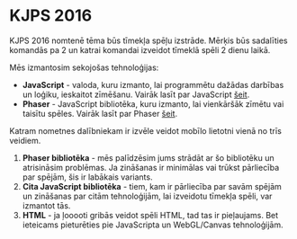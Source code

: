 # KJPS 2016

KJPS 2016 nomtenē tēma būs tīmekļa spēļu izstrāde. Mērķis būs sadalīties komandās pa 2 un katrai komandai izveidot tīmeklā spēli 2 dienu laikā.

Mēs izmantosim sekojošas tehnoloģijas:
* **JavaScript** - valoda, kuru izmanto, lai programmētu dažādas darbības un loģiku, ieskaitot zīmēšanu. Vairāk lasīt par JavaScript [šeit](http://www.w3schools.com/js/default.asp).
* **Phaser** - JavaScript bibliotēka, kuru izmanto, lai vienkāršāk zīmētu vai taisītu spēles. Vairāk lasīt par Phaser [šeit](http://phaser.io/).

Katram nometnes dalībniekam ir izvēle veidot mobīlo lietotni vienā no trīs veidiem.

1. **Phaser bibliotēka** - mēs palīdzēsim jums strādāt ar šo bibliotēku un atrisināsim problēmas. Ja zināšanas ir minimālas vai trūkst pārliecība par spējām, šis ir labākais variants.
1. **Cita JavaScript bibliotēka** - tiem, kam ir pārliecība par savām spējām un zināšanas par citām tehnoloģijām, lai izveidotu tīmekļa spēli, var izmantot tās.
1. **HTML** - ja ļooooti gribās veidot spēli HTML, tad tas ir pieļaujams. Bet ieteicams pieturēties pie JavaScripta un WebGL/Canvas tehnoloģijām.
